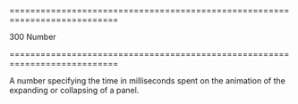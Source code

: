 ===========================================================================
<!--default-->300<!--/default-->
<!--type-->Number<!--/type-->
===========================================================================

<!--shortDescription-->
A number specifying the time in milliseconds spent on the animation of the expanding or collapsing of a panel.
<!--/shortDescription-->

<!--fullDescription-->

<!--/fullDescription-->